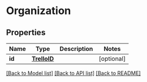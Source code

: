 # Organization

## Properties
Name | Type | Description | Notes
------------ | ------------- | ------------- | -------------
**id** | [**TrelloID**](TrelloID.md) |  | [optional] 

[[Back to Model list]](../README.md#documentation-for-models) [[Back to API list]](../README.md#documentation-for-api-endpoints) [[Back to README]](../README.md)

